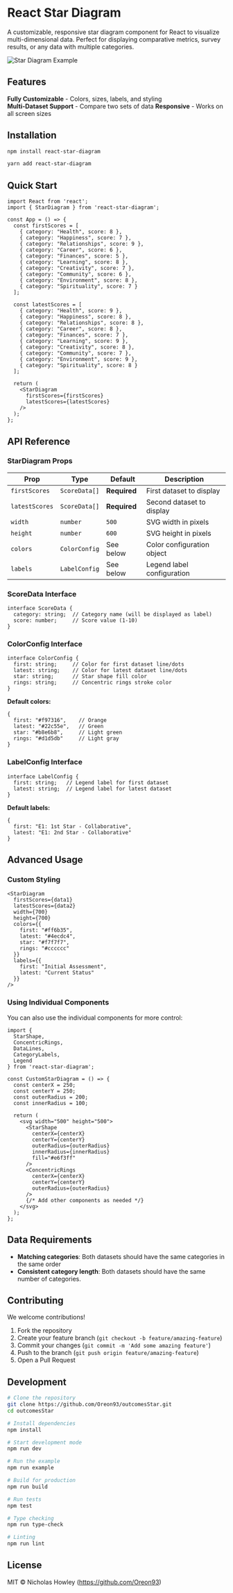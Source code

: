 # React Star Diagram

A customizable, responsive star diagram component for React to visualize multi-dimensional data. Perfect for displaying comparative metrics, survey results, or any data with multiple categories.

![Star Diagram Example](/example/public/example.png)

## Features

**Fully Customizable** - Colors, sizes, labels, and styling  
**Multi-Dataset Support** - Compare two sets of data
**Responsive** - Works on all screen sizes  

## Installation

```bash
npm install react-star-diagram
```

```bash
yarn add react-star-diagram
```

## Quick Start

```tsx
import React from 'react';
import { StarDiagram } from 'react-star-diagram';

const App = () => {
  const firstScores = [
    { category: "Health", score: 8 },
    { category: "Happiness", score: 7 },
    { category: "Relationships", score: 9 },
    { category: "Career", score: 6 },
    { category: "Finances", score: 5 },
    { category: "Learning", score: 8 },
    { category: "Creativity", score: 7 },
    { category: "Community", score: 6 },
    { category: "Environment", score: 8 },
    { category: "Spirituality", score: 7 }
  ];

  const latestScores = [
    { category: "Health", score: 9 },
    { category: "Happiness", score: 8 },
    { category: "Relationships", score: 8 },
    { category: "Career", score: 8 },
    { category: "Finances", score: 7 },
    { category: "Learning", score: 9 },
    { category: "Creativity", score: 8 },
    { category: "Community", score: 7 },
    { category: "Environment", score: 9 },
    { category: "Spirituality", score: 8 }
  ];

  return (
    <StarDiagram 
      firstScores={firstScores}
      latestScores={latestScores}
    />
  );
};
```

## API Reference

### StarDiagram Props

| Prop | Type | Default | Description |
|------|------|---------|-------------|
| `firstScores` | `ScoreData[]` | **Required** | First dataset to display |
| `latestScores` | `ScoreData[]` | **Required** | Second dataset to display |
| `width` | `number` | `500` | SVG width in pixels |
| `height` | `number` | `600` | SVG height in pixels |
| `colors` | `ColorConfig` | See below | Color configuration object |
| `labels` | `LabelConfig` | See below | Legend label configuration |

### ScoreData Interface

```tsx
interface ScoreData {
  category: string;  // Category name (will be displayed as label)
  score: number;     // Score value (1-10)
}
```

### ColorConfig Interface

```tsx
interface ColorConfig {
  first: string;     // Color for first dataset line/dots
  latest: string;    // Color for latest dataset line/dots  
  star: string;      // Star shape fill color
  rings: string;     // Concentric rings stroke color
}
```

**Default colors:**
```tsx
{
  first: "#f97316",    // Orange
  latest: "#22c55e",   // Green
  star: "#b8e6b8",     // Light green
  rings: "#d1d5db"     // Light gray
}
```

### LabelConfig Interface

```tsx
interface LabelConfig {
  first: string;   // Legend label for first dataset
  latest: string;  // Legend label for latest dataset
}
```

**Default labels:**
```tsx
{
  first: "E1: 1st Star - Collaborative",
  latest: "E1: 2nd Star - Collaborative"
}
```

## Advanced Usage

### Custom Styling

```tsx
<StarDiagram
  firstScores={data1}
  latestScores={data2}
  width={700}
  height={700}
  colors={{
    first: "#ff6b35",
    latest: "#4ecdc4", 
    star: "#f7f7f7",
    rings: "#cccccc"
  }}
  labels={{
    first: "Initial Assessment",
    latest: "Current Status"
  }}
/>
```

### Using Individual Components

You can also use the individual components for more control:

```tsx
import { 
  StarShape, 
  ConcentricRings, 
  DataLines, 
  CategoryLabels, 
  Legend 
} from 'react-star-diagram';

const CustomStarDiagram = () => {
  const centerX = 250;
  const centerY = 250;
  const outerRadius = 200;
  const innerRadius = 100;

  return (
    <svg width="500" height="500">
      <StarShape 
        centerX={centerX}
        centerY={centerY}
        outerRadius={outerRadius}
        innerRadius={innerRadius}
        fill="#e6f3ff"
      />
      <ConcentricRings
        centerX={centerX}
        centerY={centerY}
        outerRadius={outerRadius}
      />
      {/* Add other components as needed */}
    </svg>
  );
};
```

## Data Requirements

- **Matching categories**: Both datasets should have the same categories in the same order
- **Consistent category length**: Both datasets should have the same number of categories.

## Contributing

We welcome contributions!

1. Fork the repository
2. Create your feature branch (`git checkout -b feature/amazing-feature`)
3. Commit your changes (`git commit -m 'Add some amazing feature'`)
4. Push to the branch (`git push origin feature/amazing-feature`)
5. Open a Pull Request

## Development

```bash
# Clone the repository
git clone https://github.com/Oreon93/outcomesStar.git
cd outcomesStar

# Install dependencies
npm install

# Start development mode
npm run dev

# Run the example
npm run example

# Build for production
npm run build

# Run tests
npm test

# Type checking
npm run type-check

# Linting
npm run lint
```

## License

MIT © Nicholas Howley (https://github.com/Oreon93)